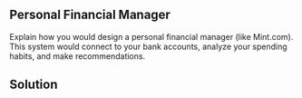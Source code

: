## Personal Financial Manager
Explain how you would design a personal financial manager (like Mint.com). This system
would connect to your bank accounts, analyze your spending habits, and make recommendations.

## Solution